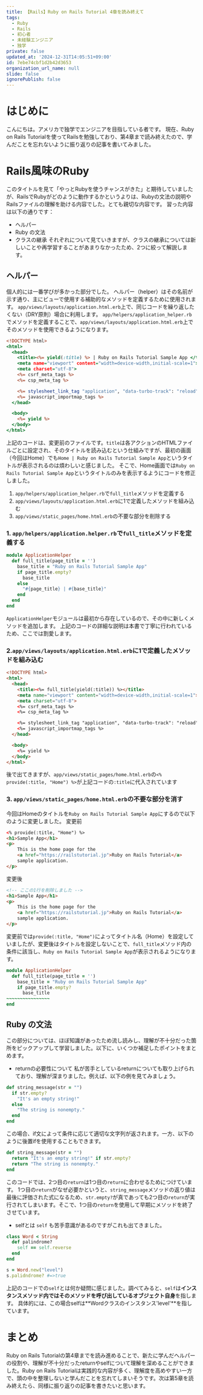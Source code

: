 ```yaml
---
title: 【Rails】Ruby on Rails Tutorial 4章を読み終えて
tags:
  - Ruby
  - Rails
  - 初心者
  - 未経験エンジニア
  - 独学
private: false
updated_at: '2024-12-31T14:05:51+09:00'
id: 7ebe74cbf1d2b42d3653
organization_url_name: null
slide: false
ignorePublish: false
---
```

# はじめに
こんにちは。アメリカで独学でエンジニアを目指している者です。
現在、Ruby on Rails Tutorialを使ってRailsを勉強しており、第4章まで読み終えたので、学んだことを忘れないように振り返りの記事を書いてみました。

# Rails風味のRuby
このタイトルを見て「やっとRubyを使うチャンスがきた」と期待していましたが、RailsでRubyがどのように動作するかというよりは、Rubyの文法の説明やRailsファイルの理解を助ける内容でした。とても親切な内容です。
習った内容は以下の通りです：
* ヘルパー
* Ruby の文法
* クラスの継承
それぞれについて見ていきますが、クラスの継承については新しいことや再学習することがあまりなかったため、2つに絞って解説します。

## ヘルパー
個人的には一番学びが多かった部分でした。
ヘルパー（helper）はその名前が示す通り、主にビューで使用する補助的なメソッドを定義するために使用されます。
`app/views/layouts/application.html.erb`上で、同じコードを繰り返したくない（DRY原則）場合に利用します。
`app/helpers/application_helper.rb`でメソッドを定義することで、`app/views/layouts/application.html.erb`上でそのメソッドを使用できるようになります。

```ruby:app/views/layouts/appkication.html.erb
<!DOCTYPE html>
<html>
  <head>
    <title><%= yield(:title) %> | Ruby on Rails Tutorial Sample App </title>
    <meta name="viewport" content="width=device-width,initial-scale=1">
    <meta charset="utf-8">
    <%= csrf_meta_tags %>
    <%= csp_meta_tag %>

    <%= stylesheet_link_tag "application", "data-turbo-track": "reload" %>
    <%= javascript_importmap_tags %>
  </head>

  <body>
    <%= yield %>
  </body>
</html>
```
上記のコードは、変更前のファイルです。`title`は各アクションのHTMLファイルごとに設定され、そのタイトルを読み込むという仕組みですが、最初の画面（今回はHome）でも`Home | Ruby on Rails Tutorial Sample App`というタイトルが表示されるのは煩わしいと感じました。
そこで、Home画面では`Ruby on Rails Tutorial Sample App`というタイトルのみを表示するようにコードを修正しました。

1. `app/helpers/application_helper.rb`で`full_title`メソッドを定義する
2. `app/views/layouts/application.html.erb`に1で定義したメソッドを組み込む
3. `app/views/static_pages/home.html.erb`の不要な部分を削除する

### 1. `app/helpers/application.helper.rb`で`full_title`メソッドを定義する
```ruby
module ApplicationHelper
  def full_title(page_title = '')
    base_title = "Ruby on Rails Tutorial Sample App"
    if page_title.empty?
      base_title
    else
      "#{page_title} | #{base_title}"
    end
  end
end
```
`ApplicationHelper`モジュールは最初から存在しているので、その中に新しくメソッドを追加します。
上記のコードの詳細な説明は本書で丁寧に行われているため、ここでは割愛します。

### 2.`app/views/layouts/application.html.erb`に1で定義したメソッドを組み込む
```html
<!DOCTYPE html>
<html>
  <head>
    <title><%= full_title(yield(:title)) %></title>
    <meta name="viewport" content="width=device-width,initial-scale=1">
    <meta charset="utf-8">
    <%= csrf_meta_tags %>
    <%= csp_meta_tag %>

    <%= stylesheet_link_tag "application", "data-turbo-track": "reload" %>
    <%= javascript_importmap_tags %>
  </head>

  <body>
    <%= yield %>
  </body>
</html>
```
後で出てきますが、`app/views/static_pages/home.html.erb`の`<% provide(:title, "Home") %>`が上記コードの`:title`に代入されています

### 3. `app/views/static_pages/home.html.erb`の不要な部分を消す
今回はHomeのタイトルを`Ruby on Rails Tutorial Sample App`にするので以下のように変更しました。
変更前
```html
<% provide(:title, "Home") %>
<h1>Sample App</h1>
<p>
    This is the home page for the
    <a href="https://railstutorial.jp">Ruby on Rails Tutorial</a>
    sample application.
</p>


```
変更後
```html
<!-- ここの1行を削除しました -->
<h1>Sample App</h1>
<p>
    This is the home page for the
    <a href="https://railstutorial.jp">Ruby on Rails Tutorial</a>
    sample application.
</p>

```
変更前では`provide(:title, "Home")`によってタイトル名（Home）を設定していましたが、変更後はタイトルを設定しないことで、`full_title`メソッド内の条件に該当し、`Ruby on Rails Tutorial Sample App`が表示されるようになります。
```ruby
module ApplicationHelper
  def full_title(page_title = '')
    base_title = "Ruby on Rails Tutorial Sample App"
    if page_title.empty?
      base_title
~~~~~~~~~~~~~~~~
end
```

## Ruby の文法
この部分については、ほぼ知識があったため流し読みし、理解が不十分だった箇所をピックアップして学習しました。以下に、いくつか補足したポイントをまとめます。
- returnの必要性について
私が苦手としているreturnについても取り上げられており、理解が深まりました。例えば、以下の例を見てみましょう。
```ruby
def string_message(str = "")
  if str.empty?
    "It's an empty string!"
  else
    "The string is nonempty."
  end
end
```

この場合、if文によって条件に応じて適切な文字列が返されます。一方、以下のように後置ifを使用することもできます。
```ruby
def string_message(str = "")
  return "It's an empty string!" if str.empty?
  return "The string is nonempty."
end
```
このコードでは、2つ目の`return`は1つ目の`return`に合わせるためにつけています。
1つ目の`return`がなぜ必要かというと、`string_message`メソッドの返り値は最後に評価された式になるため、`str.empty?`が真であっても2つ目の`return`が実行されてしまいます。そこで、1つ目の`return`を使用して早期にメソッドを終了させています。

- selfとは
`self` も苦手意識があるのですがこれも出てきました。
```ruby 
class Word < String
  def palindrome?
    self == self.reverse
  end
end

s = Word.new("level")
s.palidndrome? #=>true
```
上記のコードでの`self`とは何か疑問に感じました。調べてみると、`self`は**インスタンスメソッド内ではそのメソッドを呼び出しているオブジェクト自身**を指します。
具体的には、この場合selfは**Wordクラスのインスタンス'level'**を指しています。


# まとめ
Ruby on Rails Tutorialの第4章までを読み進めることで、新たに学んだヘルパーの役割や、理解が不十分だったreturnやselfについて理解を深めることができました。Ruby on Rails Tutorialは実践的な内容が多く、理解度を高めやすい一方で、頭の中を整理しないと学んだことを忘れてしまいそうです。次は第5章を読み終えたら、同様に振り返りの記事を書きたいと思います。
